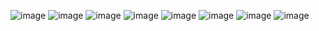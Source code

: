 ![image](/original/9298e51aacb661468c85fb1dec6343c7f3905fec2f730de17d055d6690f88bc9.png) ![image](/original/7189120efa0fe3c8124f5ba8da2f20ee7afe5293d736d48df6f38361af389ab0.png) ![image](/original/c30a15852adc983ee73e16d48f65658f9ef5603df25291ac65c401808bbd9ede.png) ![image](/original/49db37c9a464777a75b952fbfe3d3c33474bd4ef2da34786855f34ea7b84c86d.png) ![image](/original/d061e9cead42449d500b296994b224d7fe8e115f60bb9b03655e77647c50739b.png) ![image](/original/89bf21eb328334ede7c383eeee3996262b741eb1508c5b741d1dbac95a7b784a.png) ![image](/original/5e470759b35eb38420a8a4d5c11381f800a6a6137f76669c92de5c194ad04217.png) ![image](/original/7751e8dc6f091fd04933948118c44f8ff64a73145c7c88e6cbb4ee281905e33e.png)
